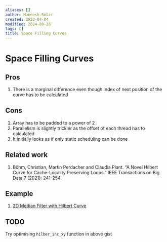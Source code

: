 ```yaml
---
aliases: []
author: Maneesh Sutar
created: 2023-04-04
modified: 2024-09-28
tags: []
title: Space Filling Curves
---
```


# Space Filling Curves

## Pros

1. There is a marginal difference even though index of next position of the curve has to be calculated

## Cons

1. Array has to be padded to a power of 2
1. Parallelism is slightly trickier as the offset of each thread has to calculated
1. It initially looks as if only static scheduling can be done

## Related work

1. Böhm, Christian, Martin Perdacher and Claudia Plant. “A Novel Hilbert Curve for Cache-Locality Preserving Loops.” IEEE Transactions on Big Data 7 (2021): 241-254.

## Example

1. [2D Median Filter with Hilbert Curve](https://gist.github.com/Mark1626/c1f4aebef5b085f74e05b7d3457a3d5b)

## TODO

Try optimising `hilber_inc_xy` function in above gist
